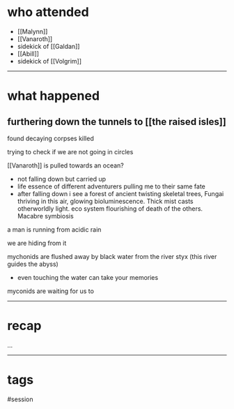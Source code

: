 # who attended

- [[Malynn]]
- [[Vanaroth]]
- sidekick of [[Galdan]]
- [[Abill]]
- sidekick of [[Volgrim]]

---
# what happened

## furthering down the tunnels to [[the raised isles]]
found decaying corpses killed  

trying to check if we are not going in circles

[[Vanaroth]] is pulled towards an ocean?
- not falling down but carried up
- life essence of different adventurers pulling me to their same fate
- after falling down i see a forest of ancient twisting skeletal trees, Fungai thriving in this air, glowing bioluminescence. Thick mist casts otherworldly light. eco system flourishing of death of the others. Macabre symbiosis

a man is running from acidic rain

we are hiding from it

mychonids are flushed away by black water from the river styx (this river guides the abyss)
- even touching the water can take your memories

myconids are waiting for us to 

---
# recap

...

---
# tags

#session